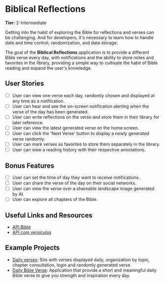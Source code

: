 # Biblical Reflections

**Tier:** 2-Intermediate

Getting into the habit of exploring the Bible for reflections and verses can be challenging. And for developers, it's necessary to learn how to handle date and time control, randomization, and data storage.

The goal of the **Biblical Reflections** application is to provide a different Bible verse every day, with notifications and the ability to store notes and favorites in the library, providing a simple way to cultivate the habit of Bible reading and expand the user's knowledge.

## User Stories

- [ ] User can view one verse each day, randomly chosen and displayed at any time as a notification.
- [ ] User can hear and see the on-screen notification alerting when the verse of the day has been generated.
- [ ] User can write reflections on the verse and store them in their library for later reference.
- [ ] User can view the latest generated verse on the home screen.
- [ ] User can click the 'Next Verse' button to display a newly generated verse randomly.
- [ ] User can mark verses as favorites to store them separately in the library.
- [ ] User can view a reading history with their respective annotations.

## Bonus Features

- [ ] User can set the time of day they want to receive notifications.
- [ ] User can share the verse of the day on their social networks.
- [ ] User can view the verse over a shareable landscape image generated by AI.
- [ ] User can explore all chapters of the Bible.

## Useful Links and Resources

- [API.Bible](https://scripture.api.bible/)
- [API com versículos](https://www.abibliadigital.com.br/)

## Example Projects

- [Daily verses](https://dailyverses.net/): Site with verses displayed daily, organization by topic, chapter consultation, login and randomly generated verse.
- [Daily Bible Verse](https://play.google.com/store/apps/details?id=com.adepture.dailybibleverse&hl=en_US): Application that provide a short and meaningful daily Bible verse to give you strength and inspiration every day.
